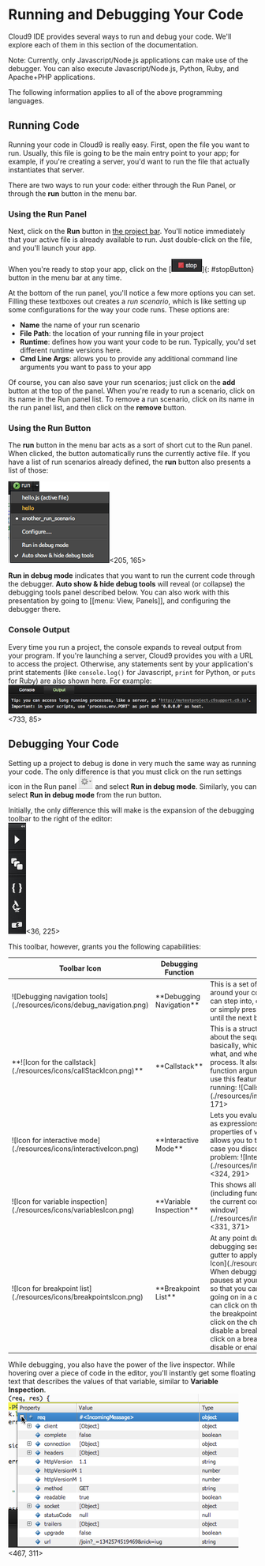 # Running and Debugging Your Code

Cloud9 IDE provides several ways to run and debug your code. We'll explore each of them in this section of the documentation.

Note: Currently, only Javascript/Node.js applications can make use of the debugger. You can also execute Javascript/Node.js, Python, Ruby, and Apache+PHP applications.

The following information applies to all of the above programming languages.

## Running Code

Running your code in Cloud9 is really easy. First, open the file you want to run. Usually, this file is going to be the main entry point to your app; for example, if you're creating a server, you'd want to run the file that actually instantiates that server.

There are two ways to run your code: either through the Run Panel, or through the **run** button in the menu bar.

### Using the Run Panel

Next, click on the **Run** button in [the project bar](./project_bar.html). You'll notice immediately that your active file is already available to run. Just double-click on the file, and you'll launch your app.

When you're ready to stop your app, click on the [![Icon of the Stop Button](./resources/icons/stop_button.png)]{: #stopButton} button in the menu bar at any time.

At the bottom of the run panel, you'll notice a few more options you can set. Filling these textboxes out creates a _run scenario_, which is like setting up some configurations for the way your code runs. These options are:

* **Name** the name of your run scenario
* **File Path**: the location of your running file in your project
* **Runtime**: defines how you want your code to be run. Typically, you'd set different runtime versions here.
* **Cmd Line Args**: allows you to provide any additional command line arguments you want to pass to your app

Of course, you can also save your run scenarios; just click on the **add** button at the top of the panel. When you're ready to run a scenario, click on its name in the Run panel list. To remove a run scenario, click on its name in the run panel list, and then click on the **remove** button. 

### Using the Run Button

The **run** button in the menu bar acts as a sort of short cut to the Run panel. When clicked, the button automatically runs the currently active file. If you have a list of run scenarios already defined, the **run** button also presents a list of those:

![Run Button Expanded](./resources/images/run_debug_menu_button.png)<205, 165>

**Run in debug mode** indicates that you want to run the current code through the debugger. **Auto show & hide debug tools** will reveal (or collapse) the debugging tools panel described below. You can also work with this presentation by going to [[menu: View, Panels]], and configuring the debugger there.

### Console Output

Every time you run a project, the console expands to reveal output from your program. If you're launching a server, Cloud9 provides you with a URL to access the project. Otherwise, any statements sent by your application's print statements (like `console.log()` for Javascript, `print` for Python, or `puts` for Ruby) are also shown here. For example:  
![Console run output](./resources/images/runOutput.png)<733, 85>

## Debugging Your Code

Setting up a project to debug is done in very much the same way as running your code. The only difference is that you must click on the run settings icon in the Run panel ![Run Settings Icon: A Gear with an Arrow](./resources/icons/runSettingsIcon.png) and select **Run in debug mode**. Similarly, you can select **Run in debug mode** from the run button.

Initially, the only difference this will make is the expansion of the debugging toolbar to the right of the editor:  
![The toolbar used for debugging](./resources/images/tool_bar.png)<36, 225>

This toolbar, however, grants you the following capabilities:

<div markdown="1">
<table class="table table-striped table-bordered">
  <thead>
    <tr>
      <th>Toolbar Icon</th>
      <th>Debugging Function</th>
      <th>Description</th>
    </tr>
  </thead>
  <tbody>
    <tr>
      <td class="debug_tools">![Debugging navigation tools](./resources/icons/debug_navigation.png)</td>
      <td>**Debugging Navigation**</td>
      <td>This is a set of tools you can use to move around your code while debugging. You can step into, over, and out of your code, or simply press play to run the process until the next breakpoint.</td>
    </tr>
    <tr>
      <td>**![Icon for the callstack](./resources/icons/callStackIcon.png)**</td>
      <td>**Callstack**</td>
      <td>This is a structured list of information about the sequences of your code--basically, which functions are calling what, and where you are in the current process. It also stores local variables and function arguments, if present. You can use this feature to check how your code is running:  
	![Callstack menu window](./resources/images/callStack.png)<346, 171></td>
    </tr>
     <tr>
      <td>![Icon for interactive mode](./resources/icons/interactiveIcon.png)</td>
      <td>**Interactive Mode**</td>
      <td>Lets you evaluate a piece of code, such as expressions or the values and properties of variables. The text field allows you to type any code you want, in case you discover a way to fix you problem:
![Interactive mode window](./resources/images/interactiveMenu.png)<324, 291></td>
    </tr>
     <tr>
      <td>![Icon for variable inspection](./resources/icons/variablesIcon.png)</td>
      <td>**Variable Inspection**</td>
      <td>This shows all the related variables (including functions) that are present in the current context:
![Variable inspection window](./resources/images/variablesMenu.png)<331, 371> </td>
    </tr>
     <tr>
      <td>![Icon for breakpoint list](./resources/icons/breakpointsIcon.png)</td>
      <td>**Breakpoint List**</td>
      <td>At any point during your coding or debugging session, you can click on the gutter to apply a breakpoint: ![Breakpoint Icon](./resources/icons/breakpoint.png). When debugging your code, the process pauses at your established breakpoints, so that you can inspect closely what's going on in a certain part of the code. You can click on the breakpoint list to view all the breakpoints in your workspace. If you click on the checkbox, you can enable or disable a breakpoint as well. You can also click on a breakpoint in the gutter to disable or enable it.</td>
    </tr>
  </tbody>
</table>
</div>


While debugging, you also have the power of the live inspector. While hovering over a piece of code in the editor, you'll instantly get some floating text that describes the values of that variable, similar to **Variable Inspection**.  
![Live inspection window](./resources/images/debugLiveInspector.png)<467, 311>  
